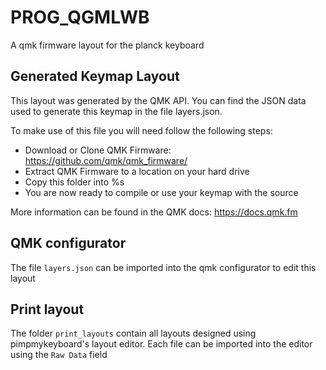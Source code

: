 # PROG_QGMLWB

A qmk firmware layout for the planck keyboard

## Generated Keymap Layout

This layout was generated by the QMK API. You can find the JSON data used to
generate this keymap in the file layers.json.

To make use of this file you will need follow the following steps:

-   Download or Clone QMK Firmware: <https://github.com/qmk/qmk_firmware/>
-   Extract QMK Firmware to a location on your hard drive
-   Copy this folder into %s
-   You are now ready to compile or use your keymap with the source

More information can be found in the QMK docs: <https://docs.qmk.fm>

## QMK configurator

The file `layers.json` can be imported into the qmk configurator to edit this layout

## Print layout

The folder `print_layouts` contain all layouts designed using pimpmykeyboard's layout editor.
Each file can be imported into the editor using the `Raw Data` field
